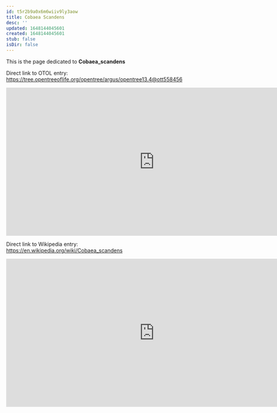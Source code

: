 ```yaml
---
id: t5r2b9a0x6m6wiiv9ly3aow
title: Cobaea Scandens
desc: ''
updated: 1648144045601
created: 1648144045601
stub: false
isDir: false
---
```

This is the page dedicated to **Cobaea_scandens**


Direct link to OTOL entry: https://tree.opentreeoflife.org/opentree/argus/opentree13.4@ott558456



<html>
    <body>
    <iframe src="https://tree.opentreeoflife.org/opentree/argus/opentree13.4@ott558456"
    width="800" height="400" frameborder="0" allowfullscreen> </iframe>
    </body>
</html>
    


Direct link to Wikipedia entry: https://en.wikipedia.org/wiki/Cobaea_scandens



<html>
    <body>
    <iframe src="https://en.wikipedia.org/wiki/Cobaea_scandens"
    width="800" height="400" frameborder="0" allowfullscreen> </iframe>
    </body>
</html>
    
